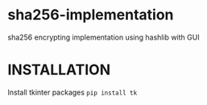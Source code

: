 # sha256-implementation
sha256 encrypting implementation using hashlib with GUI

# INSTALLATION
Install tkinter packages
```pip install tk```

